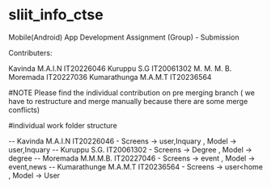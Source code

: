 # sliit_info_ctse

Mobile(Android) App Development Assignment (Group) - Submission

Contributers:

Kavinda M.A.I.N IT20226046 Kuruppu S.G IT20061302 M. M. M. B. Moremada IT20227036 Kumarathunga M.A.M.T IT20236564

#NOTE
Please find the individual contribution on pre merging branch 
( we have to restructure and merge manually because there are some merge conflicts)

#individual work folder structure

-- Kavinda M.A.I.N       IT20226046    - Screens -> user,Inquary , Model -> user,Inquary
-- Kuruppu S.G.          IT20061302    - Screens -> Degree       , Model -> degree
-- Moremada M.M.M.B.     IT20227046    - Screens -> event        , Model -> event,news
-- Kumarathunge M.A.M.T  IT20236564    - Screens -> user<home    , Model -> User

